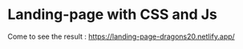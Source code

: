 # Landing-page with CSS and Js

Come to see the result : https://landing-page-dragons20.netlify.app/
